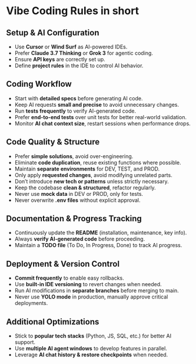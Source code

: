 # Vibe Coding Rules in short

## Setup & AI Configuration
- Use **Cursor** or **Wind Surf** as AI-powered IDEs.
- Prefer **Claude 3.7 Thinking** or **Grok 3** for agentic coding.
- Ensure **API keys** are correctly set up.
- Define **project rules** in the IDE to control AI behavior.

## Coding Workflow
- Start with **detailed specs** before generating AI code.
- Keep AI requests **small and precise** to avoid unnecessary changes.
- Run **tests frequently** to verify AI-generated code.
- Prefer **end-to-end tests** over unit tests for better real-world validation.
- Monitor **AI chat context size**, restart sessions when performance drops.

## Code Quality & Structure
- Prefer **simple solutions**, avoid over-engineering.
- Eliminate **code duplication**, reuse existing functions where possible.
- Maintain **separate environments** for DEV, TEST, and PROD.
- Only apply **requested changes**, avoid modifying unrelated parts.
- Don’t introduce **new tech or patterns** unless strictly necessary.
- Keep the codebase **clean & structured**, refactor regularly.
- Never use **mock data** in DEV or PROD, only for tests.
- Never overwrite **.env files** without explicit approval.

## Documentation & Progress Tracking
- Continuously update the **README** (installation, maintenance, key info).
- Always **verify AI-generated code** before proceeding.
- Maintain a **TODO file** (To Do, In Progress, Done) to track AI progress.

## Deployment & Version Control
- **Commit frequently** to enable easy rollbacks.
- Use **built-in IDE versioning** to revert changes when needed.
- Run AI modifications in **separate branches** before merging to main.
- Never use **YOLO mode** in production, manually approve critical deployments.

## Additional Optimizations
- Stick to **popular tech stacks** (Python, JS, SQL, etc.) for better AI support.
- Use **multiple AI agent windows** to develop features in parallel.
- Leverage **AI chat history & restore checkpoints** when needed.

